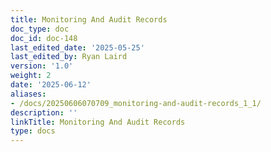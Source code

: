 ```yaml
---
title: Monitoring And Audit Records
doc_type: doc
doc_id: doc-148
last_edited_date: '2025-05-25'
last_edited_by: Ryan Laird
version: '1.0'
weight: 2
date: '2025-06-12'
aliases:
- /docs/20250606070709_monitoring-and-audit-records_1_1/
description: ''
linkTitle: Monitoring And Audit Records
type: docs
---
```


